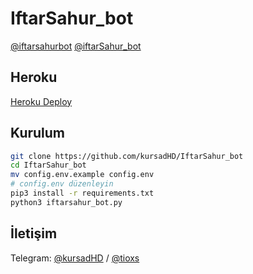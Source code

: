 # IftarSahur_bot
[@iftarsahurbot](https://t.me/iftarsahurbot)
[@iftarSahur_bot](https://t.me/iftarsahur_bot)

## Heroku
[Heroku Deploy](https://heroku.com/deploy?template=https://github.com/kursadHD/IftarSahur_bot)

## Kurulum
```bash
git clone https://github.com/kursadHD/IftarSahur_bot
cd IftarSahur_bot
mv config.env.example config.env
# config.env düzenleyin
pip3 install -r requirements.txt
python3 iftarsahur_bot.py
```

## İletişim
Telegram: [@kursadHD](https://t.me/kursadHD) / [@tioxs](https://t.me/tioxs)

